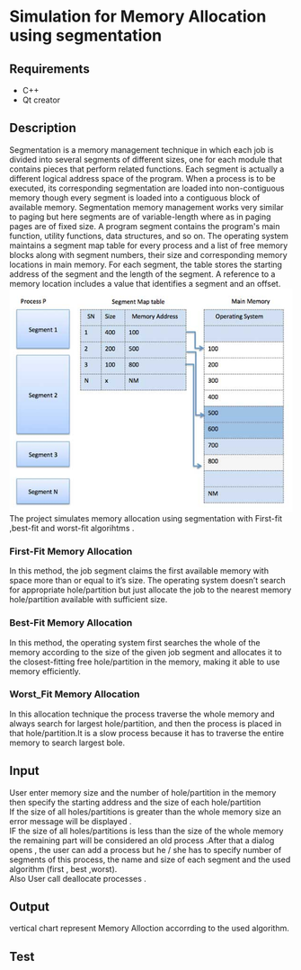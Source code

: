# Simulation for Memory Allocation using segmentation
## Requirements 
- C++ 
- Qt creator 
## Description
Segmentation is a memory management technique in which each job is divided into several segments of different sizes, one for each module that contains pieces that perform related functions. Each segment is actually a different logical address space of the program.  When a process is to be executed, its corresponding segmentation are loaded into non-contiguous memory though every segment is loaded into a contiguous block of available memory.  Segmentation memory management works very similar to paging but here segments are of variable-length where as in paging pages are of fixed size.  A program segment contains the program's main function, utility functions, data structures, and so on. The operating system maintains a segment map table for every process and a list of free memory blocks along with segment numbers, their size and corresponding memory locations in main memory. For each segment, the table stores the starting address of the segment and the length of the segment. A reference to a memory location includes a value that identifies a segment and an offset.  
![](segment_map_table.jpg)
The project simulates memory allocation using segmentation with First-fit ,best-fit and worst-fit algorihtms .
### First-Fit Memory Allocation
In this method, the job segment claims the first available memory with space more than or equal to it’s size. The operating system doesn’t search for appropriate hole/partition but just allocate the job to the nearest memory hole/partition available with sufficient size.
### Best-Fit Memory Allocation 
In this method, the operating system first searches the whole of the memory according to the size of the given job segment and allocates it to the closest-fitting free hole/partition in the memory, making it able to use memory efficiently. 
### Worst_Fit Memory Allocation
In this allocation technique the process traverse the whole memory and always search for largest hole/partition, and then the process is placed in that hole/partition.It is a slow process because it has to traverse the entire memory to search largest bole. 
## Input 
User enter memory size and the number of hole/partition in the memory then specify the starting address and the size of each hole/partition    
If the size of all holes/partitions is greater than the whole memory size an error message will be displayed .  
IF the size of all holes/partitions is less than the size of the whole memory the remaining part will be considered an old process .After that a dialog opens , the user can add a process but he / she has to specify number of segments of this process, the name and size  of each segment and the used algorithm (first , best ,worst).  
Also User call deallocate processes .  
## Output 
vertical chart represent Memory Alloction accorrding to the used algorithm.   
## Test 
